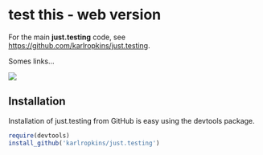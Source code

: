 
<!-- Edit the README.Rmd only!!! The README.md is generated automatically from README.Rmd. -->

# test this - web version

For the main **just.testing** code, see
<https://github.com/karlropkins/just.testing>.

Somes links…

![](http://cranlogs.r-pkg.org/badges/grand-total/just.testing)

## Installation

Installation of just.testing from GitHub is easy using the devtools
package.

``` r
require(devtools)
install_github('karlropkins/just.testing')
```
